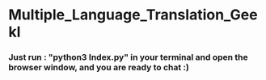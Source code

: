 # Multiple_Language_Translation_Geekl
### Just run : "python3 Index.py" in your terminal and open the browser window, and you are ready to chat :)